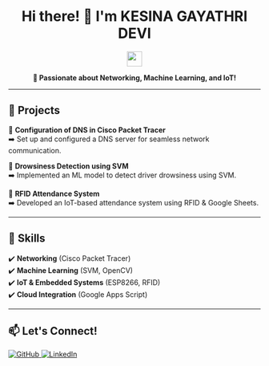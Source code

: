 <h1 align="center">Hi there! 👋 I'm KESINA GAYATHRI DEVI</h1>

<p align="center">
  <img src="https://media.giphy.com/media/hvRJCLFzcasrR4ia7z/giphy.gif" width="30px">
</p>

<p align="center">
  <b>🚀 Passionate about Networking, Machine Learning, and IoT!</b>
</p>

---

## 🔧 Projects  
📌 <b>Configuration of DNS in Cisco Packet Tracer</b>  
➡️ Set up and configured a DNS server for seamless network communication.  

📌 <b>Drowsiness Detection using SVM</b>  
➡️ Implemented an ML model to detect driver drowsiness using SVM.  

📌 <b>RFID Attendance System</b>  
➡️ Developed an IoT-based attendance system using RFID & Google Sheets.  

---

## 🚀 Skills  
✔️ **Networking** (Cisco Packet Tracer)  
✔️ **Machine Learning** (SVM, OpenCV)  
✔️ **IoT & Embedded Systems** (ESP8266, RFID)  
✔️ **Cloud Integration** (Google Apps Script)  

---

## 📫 Let's Connect!  
<p align="left">
  <a href="https://github.com/your-github-username" target="_blank">
    <img src="https://img.shields.io/badge/GitHub-000000?style=for-the-badge&logo=github&logoColor=white" alt="GitHub">
  </a>
  <a href="[https://linkedin.com/in/your-linkedin-username" target="_blank](https://www.linkedin.com/in/gayathri-kesina-012b6a254/)">
    <img src="https://img.shields.io/badge/LinkedIn-0077B5?style=for-the-badge&logo=linkedin&logoColor=white" alt="LinkedIn">
  </a>
</p>
